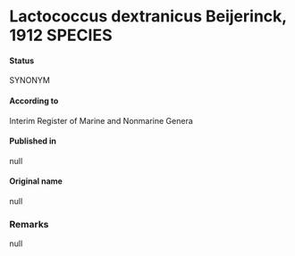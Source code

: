 # Lactococcus dextranicus Beijerinck, 1912 SPECIES

#### Status
SYNONYM

#### According to
Interim Register of Marine and Nonmarine Genera

#### Published in
null

#### Original name
null

### Remarks
null